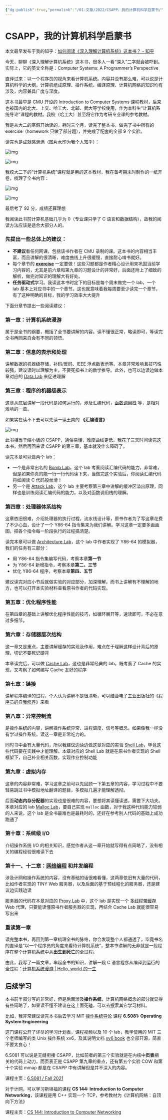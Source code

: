 ```yaml
---
{"dg-publish":true,"permalink":"/01-文章/2022/CSAPP，我的计算机科学启蒙书/","title":"CSAPP，我的计算机科学启蒙书","tags":["计算机科学"]}
---
```



# CSAPP，我的计算机科学启蒙书

本文最早发布于我的知乎：[如何阅读《深入理解计算机系统》这本书？ - 知乎](https://www.zhihu.com/question/20402534/answer/2655186100)

今天，聊聊《深入理解计算机系统》这本书，很多人一看“深入”二字就会被吓到。实际上，它的英文全称是：Computer Systems: A Programmer’s Perspective

直译过来：以一个程序员的视角来看计算机系统。内容并没有那么难，可以说是计算机科学的大纲，计算机组成原理、操作系统、编译原理、计算机网络的知识均有涉及，内容兼具广度与深度。

这本书最早是 CMU 开设的 Introduction to Computer Systems 课程教材，后来也被国内的北大、上交、哈工大、北邮、武大等学校使用，作为本科生“计算机系统导论”课程的教材。我校（哈工大）甚至将它作为考研专业课的参考教材。

我是从大二的寒假开始读的，耗时三个月，读完了整本书，做完了书中所有的 exercise（homework 只做了部分题），并完成了配套的全部 9 个实验。

<!--truncate-->

读完也是成就感满满（图片水印为我个人知乎）：

![img](https://kkcx.oss-cn-beijing.aliyuncs.com/img/v2-1435e8b4a167fb514e291aff1c7ef695_720w.webp)

![img](https://kkcx.oss-cn-beijing.aliyuncs.com/img/v2-0805340d1858d58b284d3f7537c26b10_720w.webp)

我校大二下的“计算机系统”课程就是用的这本教材，我在备考期末时制作的一纸开卷，梳理了全书内容：

![img](https://kkcx.oss-cn-beijing.aliyuncs.com/img/v2-21941a3f99caabdbb44ad5cda43834f8_720w.webp)

![img](https://kkcx.oss-cn-beijing.aliyuncs.com/img/v2-0f0072083850bbda3306ec5f71218b99_720w.webp)

最后考了 92 分，成绩还算理想

我阅读此书前计算机基础几乎为 0（专业课只学了 C 语言和数据结构），故我的阅读方法应该是适合大部分人的。

### 先提出一些总体上的建议：

- **不建议**看任何网课，包括该书作者在 CMU 录制的课。这本书的内容相当丰富，而且讲解的很清晰，难度曲线上升很缓慢，直接耐心啃书就好。
- 每个章节的 **[exercise](https://www.zhihu.com/search?q=exercise&search_source=Entity&hybrid_search_source=Entity&hybrid_search_extra={"sourceType":"answer"%2C"sourceId":2655186100})** 一定要做！这些习题都是作者精心设计用来巩固当前学习内容的，尤其是前六章和第九章的习题设计的非常好，后面还附上了细致的解析，做完对知识的理解大有好处。
- **任务驱动式**学习。我读这本书时定下的目标是每个周末做完一个 lab，一个 lab 基本上对应书中的一个章节。这也就意味着我每周要至少读完一个章节，有了这种明确的目标，我的学习效率大大提升

下面分章节提出一些阅读建议：

### 第一章：计算机系统漫游

属于是全书的纲要，概括了全书要讲解的内容。读不懂很正常，略读即可，等读完全书再回来自会有不同的领悟。

### 第二章：信息的表示和处理

讲解数据的机器级存储，补码/反码、IEEE 浮点数表示等。本章非常难啃且技巧性较强，建议读时以理解为主，不要死扣书上的数学推导。此外，也可以边读边做本章对应的 [Data Lab](https://zhuanlan.zhihu.com/p/472188244) 来促进理解

### 第三章：程序的机器级表示

这章从底层讲解一段代码是如何运行的，涉及汇编代码，[函数调用栈](https://www.zhihu.com/search?q=函数调用栈&search_source=Entity&hybrid_search_source=Entity&hybrid_search_extra={"sourceType":"answer"%2C"sourceId":2655186100}) 等，是相对难啃的一章。

如果实在读不下去可以先读一读王爽的 **《汇编语言》**

![img](https://kkcx.oss-cn-beijing.aliyuncs.com/img/v2-5cfb610c486daa42d88e247081ac065e_720w.webp)

此书相当于缩小版的 CSAPP，通俗易懂，难度曲线更低。我花了三天时间读完这本书，然后再回来读 CSAPP 的第三章，基本就没什么障碍了。

读完本章可以做两个 lab：

- 一个是非常出名的 [Bomb Lab](https://zhuanlan.zhihu.com/p/472178808)，这个 lab 考察阅读汇编代码的能力，非常难，但是如果你真的能一行一行代码读下来，当做完这个实验后，你阅读汇编代码将如阅读 C 代码般丝滑！
- 另一个是 [Attack Lab](https://zhuanlan.zhihu.com/p/476396465)，这个 lab 主要考察第三章中讲解的缓冲区溢出原理，同样也是训练阅读汇编代码的能力，以及对函数调用栈的理解。

### 第四章：处理器体系结构

这章依旧很难，介绍处理器的执行过程，流水线设计等，原书作者为了写这章花费了不少心血，设计了一个 Y86-64 指令集来为我们讲解。学习这章一定要多画画图，把各个指令每一阶段执行的过程搞清楚。

读完本章可以做 [Architecture Lab](https://zhuanlan.zhihu.com/p/480380496)，这个 lab 中作者实现了 Y86-64 的模拟器，我们的任务有三部分：

- 用 Y86-64 指令集编写代码，考察本章**第一节**
- 为 Y86-64 新增指令，考察本章**第二、三节**
- 优化 Y86-64 程序，考察本章**第四、五节**

建议读完对应小节后就做实验的对应部分，加深理解。而书上讲解有不理解的地方，也可以打开本实验材料查看原书作者的代码实现。

### **第五章：优化程序性能**

在第四章的基础上讲解优化程序性能的技巧，如循环展开等，速读即可，不必在意过多细节。

### 第六章：存储器层次结构

这一章又是重点，主要讲解缓存的实现及作用，难点在于理解这样设计背后的原理，切记不要死记硬背

本章读完后，可以做 [Cache Lab](https://zhuanlan.zhihu.com/p/484657229)，这也是非常经典的 lab，既考察了 Cache 的实现，又考察了如何编写 Cache 友好的程序

### 第七章：链接

讲解程序编译的过程，个人认为讲解不是很清晰，可以结合电子工业出版社的《[程序员的自我修养](https://book.douban.com/subject/3652388/)》来看

### 第八章：异常控制流

是操作系统的内容，讲解操作系统异常、进程调度、信号等概念。如果像我一样没有学过操作系统，读这一章是非常吃力的。

同时书中会有大量代码，所以我建议边读边做这章对应的实验 [Shell Lab](https://zhuanlan.zhihu.com/p/492645370)，毕竟这些代码要在实践中才能理解。本章对应的 Shell Lab 就是在原书作者实现的 Shell 框架下，自己补全相关函数，实现作业控制功能

### **第九章：虚拟内存**

这章的内容非常难，学习这章之前可以先回顾一下第五章的内容，学习过程中不要轻易跳过书中模拟地址翻译的题目，多模拟几遍才能理解透彻。

后面**动态内存分配器**的实现也是很难的内容，要想将其读懂读透，需要下大功夫。本章对应的 lab [Malloc Lab](https://zhuanlan.zhihu.com/p/496366818)，要自己实现 `malloc` 函数，对于我这种代码能力较弱的人来说，这个 lab 是全书最难也是最耗时的，还好在参考别人代码的基础上成功跑通了

### 第十章：系统级 I/O

介绍操作系统 I/O 的相关知识，感觉作者从这一章开始就写得有点简略了，没有相关的编程经验很难读下去

### 第十一、十二章：[网络编程](https://www.zhihu.com/search?q=网络编程&search_source=Entity&hybrid_search_source=Entity&hybrid_search_extra={"sourceType":"answer"%2C"sourceId":2655186100}) 和并发编程

涉及计网和操作系统的内容，没有基础的话很难看懂，这两章依旧有大量的代码，比如作者实现的 TINY Web 服务器，以及后面的基于预线程化的服务器，还是建议边实践边读

服务器的代码在本章对应的 [Proxy Lab](https://zhuanlan.zhihu.com/p/497982541) 中，这个 lab 是实现一个 [多线程带缓存](https://www.zhihu.com/search?q=多线程带缓存&search_source=Entity&hybrid_search_source=Entity&hybrid_search_extra={"sourceType":"answer"%2C"sourceId":2655186100}) Web 代理，只要能读懂原书作者服务器的实现，再结合 Cache Lab 就能很容易写出来

### 重读第一章

读完整本书，再回到第一章梳理全书的脉络，你会发现整个人都通透了，毕竟书名的直译是“以一个程序员的角度来看待计算机系统”，整本书讲解的无非就是一段程序在整个计算机系统中从**出生到死亡**的全过程。

由此，我写了一篇文章，串起全书的知识，讲解一段 C 语言程序从编译到运行的全过程：[计算机系统漫游 | Hello, world 的一生](https://zhuanlan.zhihu.com/p/513307151)

## 后续学习

本书前半部分写的非常好，但是后面涉及**操作系统**，计算机网络概念的部分就显得有些简略了，如果读不懂不建议在这上面死磕，可以去搜索其它学习材料。

比如，我非常建议读完本书后去学习 MIT [操作系统导论](https://www.zhihu.com/search?q=操作系统导论&search_source=Entity&hybrid_search_source=Entity&hybrid_search_extra={"sourceType":"answer"%2C"sourceId":2655186100}) 课程 **6.S081: Operating System Engineering**

这门课程公开了详尽的学习计划表，课程视频以及 10 个 lab，教学使用的 MIT 三个老师编写的类 Unix 操作系统 xv6，及其说明文档 [xv6 book](https://pdos.csail.mit.edu/6.828/2021/xv6/book-riscv-rev2.pdf) 也全部开源，简直不要太良心！

6.S081 可以说是无缝衔接 CSAPP，比如前者的第三个实验就是在内核中**页表**相关的代码上动刀，而页表正是 CSAPP 第九章的重点，还有第五个实验 COW 和第十个实验 mmap 都是在 CSAPP 中有讲解但是并不深入的内容。

课程主页：[6.S081 / Fall 2021](https://pdos.csail.mit.edu/6.828/2021/schedule.html)

对于计网，可以学习斯坦福的课程 **CS 144: Introduction to Computer Networking**，该课程是用 C++ 实现一个 TCP，参考教材为《计算机网络：自顶向下方法》

课程主页：[CS 144: Introduction to Computer Networking](https://cs144.github.io/)
